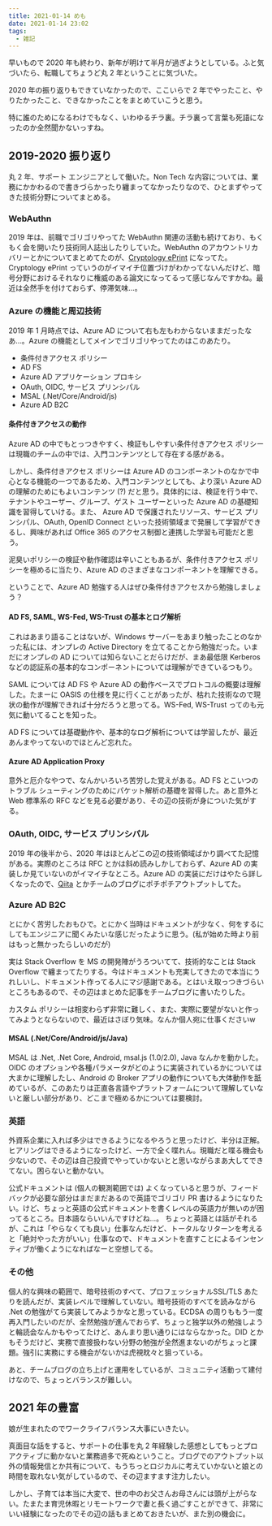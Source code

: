 ```yaml
---
title: 2021-01-14 めも
date: 2021-01-14 23:02
tags:
  - 雑記
---
```


早いもので 2020 年も終わり、新年が明けて半月が過ぎようとしている。ふと気づいたら、転職してちょうど丸 2 年ということに気づいた。

2020 年の振り返りもできていなかったので、ここいらで 2 年でやったこと、やりたかったこと、できなかったことをまとめていこうと思う。

特に誰のためになるわけでもなく、いわゆるチラ裏。チラ裏って言葉も死語になったのか全然聞かないっすね。

<!-- more -->

## 2019-2020 振り返り

丸 2 年、サポート エンジニアとして働いた。Non Tech な内容については、業務にかかわるので書きづらかったり纏まってなかったりなので、ひとまずやってきた技術分野についてまとめる。

### WebAuthn

2019 年は、前職でゴリゴリやってた WebAuthn 関連の活動も続けており、もくもく会を開いたり技術同人誌出したりしていた。WebAuthn のアカウントリカバリーとかについてまとめてたのが、[Cryptology ePrint](https://eprint.iacr.org/2020/1004) になってた。Cryptology ePrint っていうのがイマイチ位置づけがわかってないんだけど、暗号分野におけるそれなりに権威のある論文になってるって感じなんですかね。最近は全然手を付けておらず、停滞気味…。

### Azure の機能と周辺技術

2019 年 1 月時点では、Azure AD について右も左もわからないままだったなあ…。Azure の機能としてメインでゴリゴリやってたのはこのあたり。

- 条件付きアクセス ポリシー
- AD FS
- Azure AD アプリケーション プロキシ
- OAuth, OIDC, サービス プリンシパル
- MSAL (.Net/Core/Android/js)
- Azure AD B2C

#### 条件付きアクセスの動作

Azure AD の中でもとっつきやすく、検証もしやすい条件付きアクセス ポリシーは現職のチームの中では、入門コンテンツとして存在する感がある。

しかし、条件付きアクセス ポリシーは Azure AD のコンポーネントのなかで中心となる機能の一つであるため、入門コンテンツとしても、より深い Azure AD の理解のためにもよいコンテンツ (?) だと思う。具体的には、検証を行う中で、テナントやユーザー、グループ、ゲスト ユーザーといった Azure AD の基礎知識を習得していける。また、 Azure AD で保護されたリソース、サービス プリンシパル、OAuth, OpenID Connect といった技術領域まで発展して学習ができるし、興味があれば Office 365 のアクセス制御と連携した学習も可能だと思う。

泥臭いポリシーの検証や動作確認は辛いこともあるが、条件付きアクセス ポリシーを極めるに当たり、Azure AD のさまざまなコンポーネントを理解できる。

ということで、Azure AD 勉強する人はぜひ条件付きアクセスから勉強しましょう？

#### AD FS, SAML, WS-Fed, WS-Trust の基本とログ解析

これはあまり語ることはないが、Windows サーバーをあまり触ったことのなかった私には、オンプレの Active Directory を立てることから勉強だった。いまだにオンプレの AD については知らないことだらけだが、まあ最低限 Kerberos などの認証系の基本的なコンポーネントについては理解ができているつもり。

SAML については AD FS や Azure AD の動作ベースでプロトコルの概要は理解した。たまーに OASIS の仕様を見に行くことがあったが、枯れた技術なので現状の動作が理解できれば十分だろうと思ってる。WS-Fed, WS-Trust ってのも元気に動いてることを知った。

AD FS については基礎動作や、基本的なログ解析については学習したが、最近あんまやってないのでほとんど忘れた。

#### Azure AD Application Proxy

意外と厄介なやつで、なんかいろいろ苦労した覚えがある。AD FS とこいつのトラブル シューティングのためにパケット解析の基礎を習得した。あと意外と Web 標準系の RFC などを見る必要があり、その辺の技術が身についた気がする。

### OAuth, OIDC, サービス プリンシパル

2019 年の後半から、2020 年はほとんどこの辺の技術領域ばかり調べてた記憶がある。実際のところは RFC とかは斜め読みしかしておらず、Azure AD の実装しか見ていないのがイマイチなところ。Azure AD の実装にだけはやたら詳しくなったので、[Qiita](https://qiita.com/watahani/items/1f3f533097b7a15d6698) とかチームのブログにポチポチアウトプットしてた。

### Azure AD B2C

とにかく苦労したおもひで。とにかく当時はドキュメントが少なく、何をするにしてもエンジニアに聞くみたいな感じだったように思う。(私が始めた時より前はもっと無かったらしいのだが)

実は Stack Overflow を MS の開発陣がうろついてて、技術的なことは Stack Overflow で纏まってたりする。今はドキュメントも充実してきたので本当にうれしいし、ドキュメント作ってる人にマジ感謝である。とはいえ取っつきづらいところもあるので、その辺はまとめた記事をチームブログに書いたりした。

カスタム ポリシーは相変わらず非常に難しく、また、実際に要望がないと作ってみようとならないので、最近はさぼり気味。なんか個人宛に仕事くださいw

#### MSAL (.Net/Core/Android/js/Java)

MSAL は .Net, .Net Core, Android, msal.js (1.0/2.0), Java なんかを動かした。OIDC のオプションや各種パラメータがどのように実装されているかについては大まかに理解したし、Android の Broker アプリの動作についても大体動作を舐めているが、このあたりは正直各言語やプラットフォームについて理解していないと厳しい部分があり、どこまで極めるかについては要検討。

### 英語

外資系企業に入れば多少はできるようになるやろうと思ったけど、半分は正解。ヒアリングはできるようになったけど、一方で全く喋れん。現職だと喋る機会も少ないので、その辺は自己投資でやっていかないとと思いながらまあ大してできてない。困らないと動かない。

公式ドキュメントは (個人の観測範囲では) よくなっていると思うが、フィードバックが必要な部分はまだまだあるので英語でゴリゴリ PR 書けるようになりたい。けど、ちょっと英語の公式ドキュメントを書くレベルの英語力が無いのが困ってるところ。日本語ならいいんですけどね…。
ちょっと英語とは話がそれるが、これは「やらなくても良い」仕事なんだけど、トータルなリターンを考えると「絶対やった方がいい」仕事なので、ドキュメントを直すことによるインセンティブが働くようになればなーと空想してる。

### その他

個人的な興味の範囲で、暗号技術のすべて、プロフェッショナルSSL/TLS あたりを読んだが、実装レベルで理解していない。暗号技術のすべてを読みながら .Net の勉強がてら実装してみようかなと思っている。ECDSA の周りももう一度再入門したいのだが、全然勉強が進んでおらず、ちょっと独学以外の勉強しようと輪読会なんかもやってたけど、あんまり思い通りにはならなかった。DID とかもそうだけど、実務で直接扱わない分野の勉強が全然進まないのがちょっと課題。強引に実務にする機会がないかは虎視眈々と狙っている。

あと、チームブログの立ち上げと運用をしているが、コミュニティ活動って建付けなので、ちょっとバランスが難しい。

## 2021 年の豊富

娘が生まれたのでワークライフバランス大事にいきたい。

真面目な話をすると、サポートの仕事を丸 2 年経験した感想としてもっとプロアクティブに動かないと業務過多で死ぬということ。ブログでのアウトプット以外の情報発信とか共有について、もうちっとロジカルに考えていかないと娘との時間を取れない気がしているので、その辺ますます注力したい。

しかし、子育ては本当に大変で、世の中のお父さんお母さんには頭が上がらない。たまたま育児休暇とリモートワークで妻と長く過ごすことができて、非常にいい経験になったのでその辺の話もまとめておきたいが、また別の機会に。
